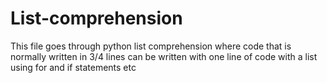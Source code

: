 # List-comprehension
This file goes through python list comprehension where code that is normally written in 3/4 lines can be written with one line of code with a list using for and if statements etc
